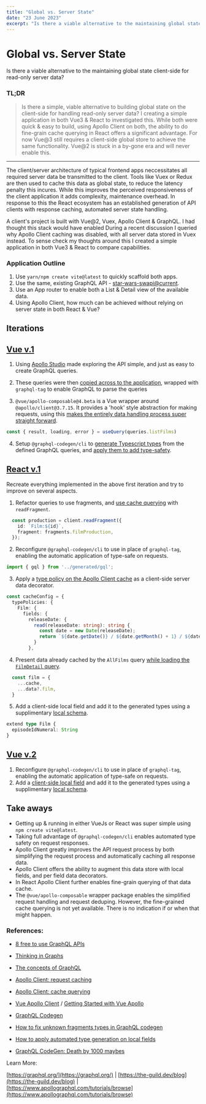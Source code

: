 ```yaml
---
title: "Global vs. Server State"
date: "23 June 2023"
excerpt: "Is there a viable alternative to the maintaining global state client-side for read-only server data?"
---
```


# Global vs. Server State
Is there a viable alternative to the maintaining global state client-side for read-only server data?

### TL;DR
> Is there a simple, viable alternative to building global state on the client-side for handling read-only server data? I creating a simple application in both Vue3 & React to investigated this. While both were quick & easy to build, using Apollo Client on both, the ability to do fine-grain cache querying in React offers a significant advantage. For now Vue@3 still requires a client-side global store to achieve the same functionality. Vue@2 is stuck in a by-gone era and will never enable this.

---

The client/server architecture of typical frontend apps neccessitates all required server data be transmitted to the client. Tools like Vuex or Redux are then used to cache this data as global state, to reduce the latency penalty this incures. While this improves the perceived responsiveness of the client application it adds complexity, maintenance overhead. In response to this the React ecosystem has an established generation of API clients with response caching, automated server state handling.

A client's project is built with Vue@2, Vuex, Apollo Client & GraphQL. I had thought this stack would have enabled During a recent discussion I queried why Apollo Client caching was disabled, with all server data stored in Vuex instead. To sense check my thoughts around this I created a simple application in both Vue3 & React to compare capabilities.


### Application Outline

1. Use `yarn/npm create vite@latest` to quickly scaffold both apps.
2. Use the same, existing GraphQL API - [star-wars-swapi@current](https://studio.apollographql.com/public/star-wars-swapi/variant/current/home).
3. Use an App router to enable both a List & Detail view of the available data.
4. Using Apollo Client, how much can be achieved without relying on server state in both React & Vue?


## Iterations

## [Vue v.1](https://github.com/ianhuet/vue-server-state/tree/c69e9d922c126fbdc9a426203bad37084e12abbf)

1. Using [Apollo Studio](https://studio.apollographql.com/public/star-wars-swapi/variant/current/explorer) made exploring the API simple, and just as easy to create GraphQL queries.

2. These queries were then [copied across to the application](https://github.com/ianhuet/vue-server-state/blob/c69e9d922c126fbdc9a426203bad37084e12abbf/src/queries/index.ts), wrapped with `graphql-tag` to enable GraphQL to parse the queries

3. `@vue/apollo-composable@4.beta` is a Vue wrapper around `@apollo/client@3.7.15`. It provides a 'hook' style abstraction for making requests, using this [makes the entirely data handling process super straight forward](https://github.com/ianhuet/vue-server-state/blob/c69e9d922c126fbdc9a426203bad37084e12abbf/src/views/ListView.vue).

```TypeScript
const { result, loading, error } = useQuery(queries.listFilms)
```

4. Setup `@graphql-codegen/cli` to [generate Typescript types](https://github.com/ianhuet/vue-server-state/blob/c69e9d922c126fbdc9a426203bad37084e12abbf/codegen.yml) from the defined GraphQL queries, and [apply them to add type-safety](https://github.com/ianhuet/vue-server-state/blob/c69e9d922c126fbdc9a426203bad37084e12abbf/src/views/DetailView.vue#L16C43-L16C43).

## [React v.1](https://github.com/ianhuet/react-server-state/tree/main)

Recreate everything implemented in the above first iteration and try to improve on several aspects.

1. Refactor queries to use fragments, and [use cache querying](https://github.com/ianhuet/react-server-state/blob/main/src/components/Production/Production.tsx) with `readFragment`.

```Typescript
  const production = client.readFragment({
    id: `Film:${id}`,
    fragment: fragments.filmProduction,
  });
```

2. Reconfigure `@graphql-codegen/cli` to use in place of `graphql-tag`, enabling the automatic application of type-safe on requests.

```typescript
import { gql } from '../generated/gql';
```

3. Apply a [type policy on the Apollo Client cache](https://github.com/ianhuet/react-server-state/blob/main/src/main.tsx) as a client-side server data decorator.

```typescript
const cacheConfig = {
  typePolicies: {
    Film: {
      fields: {
        releaseDate: {
          read(releaseDate: string): string {
            const date = new Date(releaseDate);
            return `${date.getDate()} / ${date.getMonth() + 1} / ${date.getFullYear()}`;
          }
        },
```

4. Present data already cached by the `AllFilms` query [while loading the `FilmDetail` query](https://github.com/ianhuet/react-server-state/blob/main/src/pages/DetailView/DetailView.tsx).
```typescript
  const film = {
    ...cache,
    ...data?.film,
  }
```

5. Add a client-side local field and add it to the generated types using a supplimentary [local schema](https://github.com/ianhuet/react-server-state/blob/main/schema.local.graphql).
```typescript
extend type Film {
  episodeIdNumeral: String
}
```

## [Vue v.2](https://github.com/ianhuet/vue-server-state/tree/main)

1. Reconfigure `@graphql-codegen/cli` to use in place of `graphql-tag`, enabling the automatic application of type-safe on requests.
2. Add a [client-side local field](https://github.com/ianhuet/vue-server-state/blob/main/src/main.ts) and add it to the generated types using a supplimentary [local schema](https://github.com/ianhuet/vue-server-state/blob/main/schema.local.graphql).


## Take aways

- Getting up & running in either VueJs or React was super simple using `npm create vite@latest`.
- Taking full advantage of `@graphql-codegen/cli` enables automated type safety on request responses.
- Apollo Client greatly improves the API request process by both simplifying the request process and automatically caching all response data.
- Apollo Client offers the ability to augment this data store with local fields, and per field data decorators.
- In React Apollo Client further enables fine-grain querying of that data cache.
- The `@vue/apollo-composable` wrapper package enables the simplified request handling and request deduping. However, the fine-grained cache querying is not yet available. There is no indication if or when that might happen.

### References:

- [8 free to use GraphQL APIs](https://www.apollographql.com/blog/community/backend/8-free-to-use-graphql-apis-for-your-projects-and-demos/)

- [Thinking in Graphs](https://graphql.org/learn/thinking-in-graphs/)
- [The concepts of GraphQL](https://www.apollographql.com/blog/graphql/basics/the-concepts-of-graphql/)

- [Apollo Client: request caching](https://www.apollographql.com/docs/react/data/queries#supported-fetch-policies)
- [Apollo Client: cache querying](https://www.apollographql.com/docs/react/caching/overview)
- [Vue Apollo Client](https://www.apollographql.com/blog/frontend/getting-started-with-vue-apollo/) / [Getting Started with Vue Apollo](https://www.apollographql.com/blog/frontend/getting-started-with-vue-apollo/)
- [GraphQL Codegen](https://the-guild.dev/graphql/codegen)

- [How to fix unknown fragments types in GraphQL codegen](https://ifedyukin.ru/blog/all/how-to-fix-unknown-fragments-types-in-graphql-codegen/)
- [How to apply automated type generation on local fields](https://stackoverflow.com/questions/53839749/apollo-clientcodegen-typescript-with-client-query-fields)

- [GraphQL CodeGen: Death by 1000 maybes](https://www.reddit.com/r/graphql/comments/racbjh/graphqlcodegen_death_by_1000_maybes/)


Learn More:

[https://graphql.org/](https://graphql.org/) | [https://the-guild.dev/blog](https://the-guild.dev/blog) | [https://www.apollographql.com/tutorials/browse](https://www.apollographql.com/tutorials/browse)
